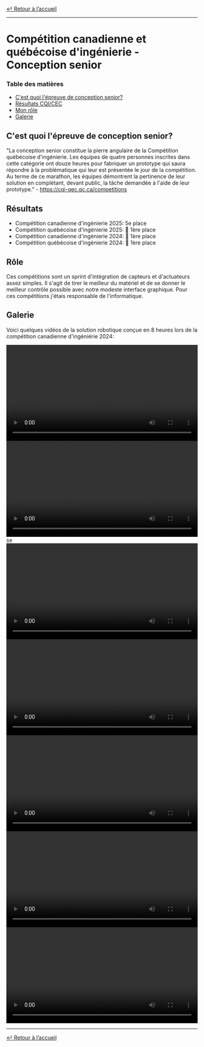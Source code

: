 [↩ Retour à l’accueil](/index)

--------------------------------------------------------------------------------

# Compétition canadienne et québécoise d'ingénierie - Conception senior

### Table des matières

- [C'est quoi l'épreuve de conception senior?](#cest-quoi-l%C3%A9preuve-de-conception-senior)
- [Résultats CQI/CEC](#r%C3%A9sultats-cqicec)
- [Mon rôle](#mon-r%C3%B4le)
- [Galerie](#galerie)

## C'est quoi l'épreuve de conception senior?

"La conception senior constitue la pierre angulaire de la Compétition québécoise d'ingénierie. Les équipes de quatre personnes inscrites dans cette catégorie ont douze heures pour fabriquer un prototype qui saura répondre à la problématique qui leur est présentée le jour de la compétition. Au terme de ce marathon, les équipes démontrent la pertinence de leur solution en complétant, devant public, la tâche demandée à l'aide de leur prototype." - <https://cqi-qec.qc.ca/competitions>

## Résultats

- Compétition canadienne d'ingénierie 2025: 5e place 
- Compétition québécoise d'ingénierie 2025: 🥇 1ère place 
- Compétition canadienne d'ingénierie 2024: 🥇 1ère place 
- Compétition québécoise d'ingénierie 2024: 🥇 1ère place 

## Rôle

Ces compétitions sont un sprint d'intégration de capteurs et d'actuateurs assez simples. Il s'agit de tirer le meilleur du matériel et de se donner le meilleur contrôle possible avec notre modeste interface graphique. Pour ces compétitions j'étais responsable de l'informatique. 

## Galerie

Voici quelques vidéos de la solution robotique conçue en 8 heures lors de la compétition canadienne d'ingéniérie 2024:

<div style="display: flex; justify-content: center; align-items: center; gap: 10px;">
    <video controls src="media/media6.mp4" title="Mode autonome avec asservissement sur la distance du mur" style="width: 800px">
    </video>
</div>

<div style="display: flex; justify-content: center; align-items: center; gap: 10px;">
    <video controls src="media/media5.mp4" title="" style="width: 800px;">
    </video>
</div>
se
<div style="display: flex; justify-content: center; align-items: center; gap: 10px;">
    <video controls src="media/media1.mp4" title="" style="width: 800px;">></video>
</div>

<div style="display: flex; justify-content: center; align-items: center; gap: 10px;">
    <video controls src="media/media2.mp4" title="" style="width: 800px">></video>
</div>

<div style="display: flex; justify-content: center; align-items: center; gap: 10px;">
    <video controls src="media/media3.mp4" title="" style="width: 800px"></video> 
</div>

<div style="display: flex; justify-content: center; align-items: center; gap: 10px;">
    <video controls src="media/media4.mp4" title="" style="width: 800px">></video>
</div>

<div style="display: flex; justify-content: center; align-items: center; gap: 10px;">
    <video controls src="media/media7.mp4" title="" style="width: 800px"></video>
</div>

--------------------------------------------------------------------------------

[↩ Retour à l’accueil](/index)
